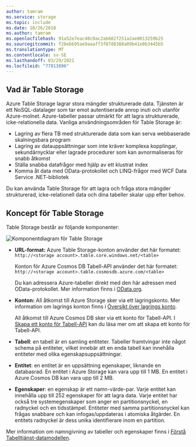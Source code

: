 ```yaml
---
author: tamram
ms.service: storage
ms.topic: include
ms.date: 10/26/2018
ms.author: tamram
ms.openlocfilehash: 91a52e7eac40c0ac2ab682f251a2ae0013259b25
ms.sourcegitcommit: f28ebb95ae9aaaff3f87d8388a09b41e0b3445b5
ms.translationtype: MT
ms.contentlocale: sv-SE
ms.lasthandoff: 03/29/2021
ms.locfileid: "77013896"
---
```

## <a name="what-is-table-storage"></a>Vad är Table Storage
Azure Table Storage lagrar stora mängder strukturerade data. Tjänsten är ett NoSQL-datalager som tar emot autentiserade anrop inuti och utanför Azure-molnet. Azure-tabeller passar utmärkt för att lagra strukturerade, icke-relationella data. Vanliga användningsområden för Table Storage är:

* Lagring av flera TB med strukturerade data som kan serva webbaserade skalningsbara program
* Lagring av datauppsättningar som inte kräver komplexa kopplingar, sekundärnycklar eller lagrade procedurer som kan avnormaliseras för snabb åtkomst
* Ställa snabba datafrågor med hjälp av ett klustrat index
* Komma åt data med OData-protokollet och LINQ-frågor med WCF Data Service .NET-bibliotek

Du kan använda Table Storage för att lagra och fråga stora mängder strukturerad, icke-relationell data och dina tabeller skalar upp efter behov.

## <a name="table-storage-concepts"></a>Koncept för Table Storage
Table Storage består av följande komponenter:

![Komponentdiagram för Table Storage][Table1]

* **URL-format:** Azure Table Storage-konton använder det här formatet: `http://<storage account>.table.core.windows.net/<table>`

  Konton för Azure Cosmos DB Tabell-API använder det här formatet: `http://<storage account>.table.cosmosdb.azure.com/<table>`  

  Du kan adressera Azure-tabeller direkt med den här adressen med OData-protokollet. Mer information finns i [OData.org][OData.org].
* **Konton:** All åtkomst till Azure Storage sker via ett lagringskonto. Mer information om lagrings konton finns i [Översikt över lagrings konto](../articles/storage/common/storage-account-overview.md).

    All åtkomst till Azure Cosmos DB sker via ett konto för Tabell-API. I [Skapa ett konto för Tabell-API](../articles/cosmos-db/create-table-dotnet.md#create-a-database-account) kan du läsa mer om att skapa ett konto för Tabell-API.
* **Tabell**: en tabell är en samling entiteter. Tabeller framtvingar inte något schema på entiteter, vilket innebär att en enda tabell kan innehålla entiteter med olika egenskapsuppsättningar.  
* **Entitet**: en entitet är en uppsättning egenskaper, liknande en databasrad. En entitet i Azure Storage kan vara upp till 1 MB. En entitet i Azure Cosmos DB kan vara upp till 2 MB.
* **Egenskaper**: en egenskap är ett namn-värde-par. Varje entitet kan innehålla upp till 252 egenskaper för att lagra data. Varje entitet har också tre systemegenskaper som anger en partitionsnyckel, en radnyckel och en tidsstämpel. Entiteter med samma partitionsnyckel kan frågas snabbare och kan infogas/uppdateras i atomiska åtgärder. En entitets radnyckel är dess unika identifierare inom en partition.

Mer information om namngivning av tabeller och egenskaper finns i [Förstå Tabelltjänst-datamodellen](/rest/api/storageservices/Understanding-the-Table-Service-Data-Model).

[Table1]: ./media/storage-table-concepts-include/table1.png
[OData.org]: http://www.odata.org/
